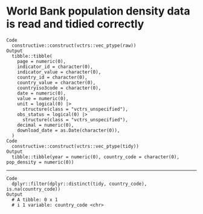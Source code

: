 # World Bank population density data is read and tidied correctly

    Code
      constructive::construct(vctrs::vec_ptype(raw))
    Output
      tibble::tibble(
        page = numeric(0),
        indicator_id = character(0),
        indicator_value = character(0),
        country_id = character(0),
        country_value = character(0),
        countryiso3code = character(0),
        date = numeric(0),
        value = numeric(0),
        unit = logical(0) |>
          structure(class = "vctrs_unspecified"),
        obs_status = logical(0) |>
          structure(class = "vctrs_unspecified"),
        decimal = numeric(0),
        download_date = as.Date(character(0)),
      )
    Code
      constructive::construct(vctrs::vec_ptype(tidy))
    Output
      tibble::tibble(year = numeric(0), country_code = character(0), pop_density = numeric(0))

---

    Code
      dplyr::filter(dplyr::distinct(tidy, country_code), is.na(country_code))
    Output
      # A tibble: 0 x 1
      # i 1 variable: country_code <chr>


